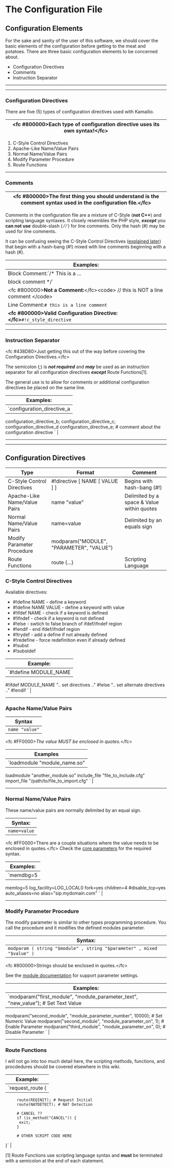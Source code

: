 # The Configuration File

## Configuration Elements

For the sake and sanity of the user of this software, we should cover
the basic elements of the configuration before getting to the meat and
potatoes. There are three basic configuration elements to be concerned
about.

- Configuration Directives
- Comments
- Instruction Separator

------------------------------------------------------------------------

------------------------------------------------------------------------

### Configuration Directives

There are five (5) types of configuration directives used with
Kamailio.

| \<fc #800000>**Each type of configuration directive uses its own syntax!**\</fc> |
|----------------------------------------------------------------------------------|

1. C-Style Control Directives
2. Apache-Like Name/Value Pairs
3. Normal Name/Value Pairs
4. Modify Parameter Procedure
5. Route Functions

------------------------------------------------------------------------

### Comments

| \<fc #800000>**The first thing you should understand is the comment syntax used in the configuration file.**\</fc> |
|--------------------------------------------------------------------------------------------------------------------|

Comments in the configuration file are a mixture of C-Style (**not
C++**) and scripting language syntaxes.
It closely resembles the PHP style, ***except*** you **can not use**
double-slash ( ⁄ ⁄ ) for line comments. Only the hash (#) may be used
for line comments.

It can be confusing seeing the C-Style Control Directives ([explained later](cfg.md#c-style-control-directives)) that begin with a hash-bang (#!)
mixed with line comments beginning with a hash (#).

| Examples:                                                                           |
|-------------------------------------------------------------------------------------|
| Block Comment:`/* This is a ...
    block comment */`                                                                 |
| \<fc #800000>**Not a Comment:**\</fc>\<code> // this is NOT a line comment \</code> |
| Line Comment:`# this is a line comment `                                            |
| **\<fc #800000>Valid Configuration Directive:\</fc>**`#!c_style_directive`          |

------------------------------------------------------------------------

### Instruction Separator

\<fc #438D80>Just getting this out of the way before covering the
Configuration Directives.\</fc>

The semicolon (;) is ***not required*** and ***may*** be used as an
instruction separator for all configuration directives ***except***
Route Functions[1].

The general use is to allow for comments or additional configuration
directives be placed on the same line.

| Examples:                                                              |
|------------------------------------------------------------------------|
| `configuration_directive_a
 configuration_directive_b;
 configuration_directive_c; configuration_directive_d
 configuration_directive_e; # comment about the configuration directive
 `                                                                       |

------------------------------------------------------------------------

------------------------------------------------------------------------

## Configuration Directives

| Type                         | Format                                   | Comment                                    |
|------------------------------|------------------------------------------|--------------------------------------------|
| C-Style Control Directives   | #!directive \[ NAME \[ VALUE \] \]       | Begins with hash-bang (#!)                 |
| Apache-Like Name/Value Pairs | name "value"                             | Delimited by a space & Value within quotes |
| Normal Name/Value Pairs      | name=value                               | Delimited by an equals sign                |
| Modify Parameter Procedure   | modparam("MODULE", "PARAMETER", "VALUE") |                                            |
| Route Functions              | route {...}                              | Scripting Language                         |

### C-Style Control Directives

Available directives:

- #!define NAME - define a keyword
- #!define NAME VALUE - define a keyword with value
- #!ifdef NAME - check if a keyword is defined
- #!ifndef - check if a keyword is not defined
- #!else - swtich to false branch of ifdef/ifndef region
- #!endif - end ifdef/ifndef region
- #!trydef - add a define if not already defined
- #!redefine - force redefinition even if already defined
- #!subst
- #!substdef

| Example:                           |
|------------------------------------|
| `#!define MODULE_NAME

 #!ifdef MODULE_NAME
  ".. set directives .."
 #!else
  ".. set alternate directives .."
 #!endif
 `                                   |

------------------------------------------------------------------------

### Apache Name/Value Pairs

| Syntax         |
|----------------|
| `name "value"` |

\<fc #FF0000>*The value MUST be enclosed in quotes.*\</fc>

| Examples                                  |
|-------------------------------------------|
| `loadmodule "module_name.so"
 loadmodule "another_module.so"
 include_file "file_to_include.cfg"
 import_file "/path/to/file_to_import.cfg"
 `                                          |

------------------------------------------------------------------------

### Normal Name/Value Pairs

These name/value pairs are normally delimited by an equal sign.

| Syntax:      |
|--------------|
| `name=value` |

\<fc #FF0000>There are a couple situations where the value needs to be
enclosed in quotes.\</fc>
Check the [core parameters](..//core.md#core_parameters) for the required
syntax.

| Examples:                |
|--------------------------|
| `memdbg=5
 memlog=5
 log_facility=LOG_LOCAL0
 fork=yes
 children=4
 #disable_tcp=yes
 auto_aliases=no
 alias="sip.mydomain.com"
 `                         |

------------------------------------------------------------------------

### Modify Parameter Procedure

The modify parameter is similar to other types programming procedure.
You call the procedure and it modifies the defined modules parameter.

| Syntax:                                                                |
|------------------------------------------------------------------------|
| `modparam ( string "$module" , string "$parameter" , mixed "$value" )` |

\<fc #800000>Strings should be enclosed in quotes.\</fc>

See the [module documentation](http://www.kamailio.org/docs/modules/4.0.x/) for support
parameter settings.

| Examples:                                                                             |
|---------------------------------------------------------------------------------------|
| `modparam("first_module", "module_parameter_text", "new_value");  # Set Text Value
 modparam("second_module", "module_parameter_number", 10000);      # Set Numeric Value
 modparam("second_module", "module_parameter_on", 1);              # Enable Parameter
 modparam("third_module", "module_parameter_on", 0);             # Disable Parameter
 `                                                                                      |

------------------------------------------------------------------------

### Route Functions

I will not go into too much detail here, the scripting methods,
functions, and procdedures should be covered elsewhere in this wiki.

| Example:                                  |
|-------------------------------------------|
| `request_route {
         route(REQINIT); # Request Initial
         route(NATDETECT); # NAT Detection

         # CANCEL ??
         if (is_method("CANCEL")) {
          exit;
         }

         # OTHER SCRIPT CODE HERE
 }`                                         |

[1] Route Functions use scripting language syntax and **must** be
terminated with a semicolon at the end of each statement.
